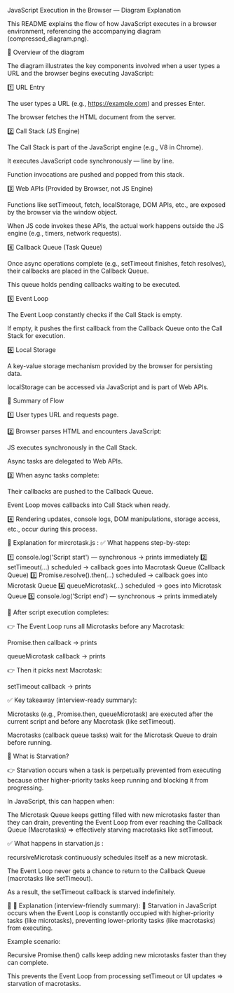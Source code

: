 JavaScript Execution in the Browser — Diagram Explanation

This README explains the flow of how JavaScript executes in a browser environment, referencing the accompanying diagram (compressed_diagram.png).

🔹 Overview of the diagram

The diagram illustrates the key components involved when a user types a URL and the browser begins executing JavaScript:

1️⃣ URL Entry

The user types a URL (e.g., https://example.com) and presses Enter.

The browser fetches the HTML document from the server.

2️⃣ Call Stack (JS Engine)

The Call Stack is part of the JavaScript engine (e.g., V8 in Chrome).

It executes JavaScript code synchronously — line by line.

Function invocations are pushed and popped from this stack.

3️⃣ Web APIs (Provided by Browser, not JS Engine)

Functions like setTimeout, fetch, localStorage, DOM APIs, etc., are exposed by the browser via the window object.

When JS code invokes these APIs, the actual work happens outside the JS engine (e.g., timers, network requests).

4️⃣ Callback Queue (Task Queue)

Once async operations complete (e.g., setTimeout finishes, fetch resolves), their callbacks are placed in the Callback Queue.

This queue holds pending callbacks waiting to be executed.

5️⃣ Event Loop

The Event Loop constantly checks if the Call Stack is empty.

If empty, it pushes the first callback from the Callback Queue onto the Call Stack for execution.

6️⃣ Local Storage

A key-value storage mechanism provided by the browser for persisting data.

localStorage can be accessed via JavaScript and is part of Web APIs.

🔹 Summary of Flow

1️⃣ User types URL and requests page.

2️⃣ Browser parses HTML and encounters JavaScript:

JS executes synchronously in the Call Stack.

Async tasks are delegated to Web APIs.

3️⃣ When async tasks complete:

Their callbacks are pushed to the Callback Queue.

Event Loop moves callbacks into Call Stack when ready.

4️⃣ Rendering updates, console logs, DOM manipulations, storage access, etc., occur during this process.


🔔 Explanation for mircrotask.js :
✅ What happens step-by-step:

1️⃣ console.log('Script start') — synchronous → prints immediately
2️⃣ setTimeout(...) scheduled → callback goes into Macrotask Queue (Callback Queue)
3️⃣ Promise.resolve().then(...) scheduled → callback goes into Microtask Queue
4️⃣ queueMicrotask(...) scheduled → goes into Microtask Queue
5️⃣ console.log('Script end') — synchronous → prints immediately

🔔 After script execution completes:

👉 The Event Loop runs all Microtasks before any Macrotask:

Promise.then callback → prints

queueMicrotask callback → prints

👉 Then it picks next Macrotask:

setTimeout callback → prints

✅ Key takeaway (interview-ready summary):

Microtasks (e.g., Promise.then, queueMicrotask) are executed after the current script and before any Macrotask (like setTimeout).

Macrotasks (callback queue tasks) wait for the Microtask Queue to drain before running.


🔹 What is Starvation?

👉 Starvation occurs when a task is perpetually prevented from executing because other higher-priority tasks keep running and blocking it from progressing.

In JavaScript, this can happen when:

The Microtask Queue keeps getting filled with new microtasks faster than they can drain, preventing the Event Loop from ever reaching the Callback Queue (Macrotasks) ⇒ effectively starving macrotasks like setTimeout.

✅ What happens in starvation.js :

recursiveMicrotask continuously schedules itself as a new microtask.

The Event Loop never gets a chance to return to the Callback Queue (macrotasks like setTimeout).

As a result, the setTimeout callback is starved indefinitely.

🔹 📖 Explanation (interview-friendly summary):
🔔 Starvation in JavaScript occurs when the Event Loop is constantly occupied with higher-priority tasks (like microtasks), preventing lower-priority tasks (like macrotasks) from executing.

Example scenario:

Recursive Promise.then() calls keep adding new microtasks faster than they can complete.

This prevents the Event Loop from processing setTimeout or UI updates ⇒ starvation of macrotasks.